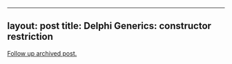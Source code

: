 
---
layout: post
title: Delphi Generics: constructor restriction
---
[Follow up archived post.](/alex.ciobanu.org/index8cf7.html)